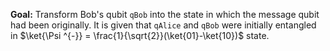 **Goal:** 
Transform Bob's qubit `qBob` into the state in which the message qubit had been originally. It is given that `qAlice` and `qBob` were initially entangled in $\ket{\Psi ^{-}} = \frac{1}{\sqrt{2}}(\ket{01}-\ket{10})$ state.